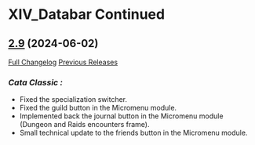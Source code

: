 # XIV_Databar Continued

## [2.9](https://github.com/ZelionGG/XIV_Databar-Continued/tree/v2.9) (2024-06-02)

[Full Changelog](https://github.com/ZelionGG/XIV_Databar-Continued/compare/v2.8...v2.9) [Previous Releases](https://github.com/ZelionGG/XIV_Databar-Continued/releases)

### _Cata Classic :_

- Fixed the specialization switcher.
- Fixed the guild button in the Micromenu module.
- Implemented back the journal button in the Micromenu module (Dungeon and Raids encounters frame).
- Small technical update to the friends button in the Micromenu module.